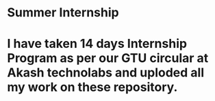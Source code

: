 # Summer Internship 
# I have taken 14 days Internship Program as per our GTU circular at Akash technolabs and uploded all my work on these repository.
